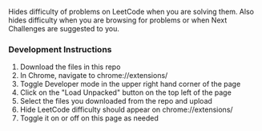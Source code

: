 Hides difficulty of problems on LeetCode when you are solving them. Also hides difficulty when you are browsing for problems or when Next Challenges are suggested to you.

### Development Instructions
1. Download the files in this repo
2. In Chrome, navigate to chrome://extensions/
3. Toggle Developer mode in the upper right hand corner of the page
4. Click on the "Load Unpacked" button on the top left of the page
5. Select the files you downloaded from the repo and upload
6. Hide LeetCode difficulty should appear on chrome://extensions/
7. Toggle it on or off on this page as needed
